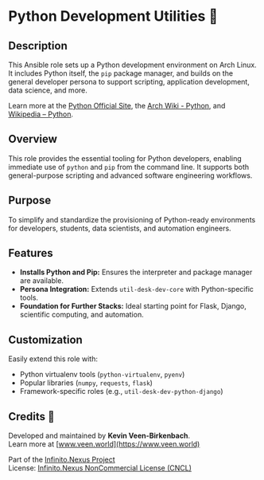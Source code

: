 # Python Development Utilities 🐍

## Description

This Ansible role sets up a Python development environment on Arch Linux. It includes Python itself, the `pip` package manager, and builds on the general developer persona to support scripting, application development, data science, and more.

Learn more at the [Python Official Site](https://www.python.org/), the [Arch Wiki - Python](https://wiki.archlinux.org/title/Python), and [Wikipedia – Python](https://en.wikipedia.org/wiki/Python_(programming_language)).

## Overview

This role provides the essential tooling for Python developers, enabling immediate use of `python` and `pip` from the command line. It supports both general-purpose scripting and advanced software engineering workflows.

## Purpose

To simplify and standardize the provisioning of Python-ready environments for developers, students, data scientists, and automation engineers.

## Features

- **Installs Python and Pip:** Ensures the interpreter and package manager are available.
- **Persona Integration:** Extends `util-desk-dev-core` with Python-specific tools.
- **Foundation for Further Stacks:** Ideal starting point for Flask, Django, scientific computing, and automation.

## Customization

Easily extend this role with:
- Python virtualenv tools (`python-virtualenv`, `pyenv`)
- Popular libraries (`numpy`, `requests`, `flask`)
- Framework-specific roles (e.g., `util-desk-dev-python-django`)

## Credits 📝

Developed and maintained by **Kevin Veen-Birkenbach**.  
Learn more at [www.veen.world](https://www.veen.world)

Part of the [Infinito.Nexus Project](https://s.infinito.nexus/code)  
License: [Infinito.Nexus NonCommercial License (CNCL)](https://s.infinito.nexus/license)
